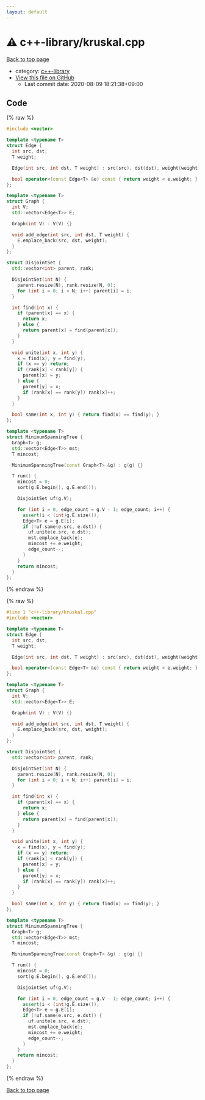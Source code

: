 ```yaml
---
layout: default
---
```


<!-- mathjax config similar to math.stackexchange -->
<script type="text/javascript" async
  src="https://cdnjs.cloudflare.com/ajax/libs/mathjax/2.7.5/MathJax.js?config=TeX-MML-AM_CHTML">
</script>
<script type="text/x-mathjax-config">
  MathJax.Hub.Config({
    TeX: { equationNumbers: { autoNumber: "AMS" }},
    tex2jax: {
      inlineMath: [ ['$','$'] ],
      processEscapes: true
    },
    "HTML-CSS": { matchFontHeight: false },
    displayAlign: "left",
    displayIndent: "2em"
  });
</script>

<script type="text/javascript" src="https://cdnjs.cloudflare.com/ajax/libs/jquery/3.4.1/jquery.min.js"></script>
<script src="https://cdn.jsdelivr.net/npm/jquery-balloon-js@1.1.2/jquery.balloon.min.js" integrity="sha256-ZEYs9VrgAeNuPvs15E39OsyOJaIkXEEt10fzxJ20+2I=" crossorigin="anonymous"></script>
<script type="text/javascript" src="../../assets/js/copy-button.js"></script>
<link rel="stylesheet" href="../../assets/css/copy-button.css" />


# :warning: c++-library/kruskal.cpp

<a href="../../index.html">Back to top page</a>

* category: <a href="../../index.html#97d0d85922e0aae2441e69f2870930aa">c++-library</a>
* <a href="{{ site.github.repository_url }}/blob/master/c++-library/kruskal.cpp">View this file on GitHub</a>
    - Last commit date: 2020-08-09 18:21:38+09:00




## Code

<a id="unbundled"></a>
{% raw %}
```cpp
#include <vector>

template <typename T>
struct Edge {
  int src, dst;
  T weight;

  Edge(int src, int dst, T weight) : src(src), dst(dst), weight(weight) {}

  bool operator<(const Edge<T> &e) const { return weight < e.weight; }
};

template <typename T>
struct Graph {
  int V;
  std::vector<Edge<T>> E;

  Graph(int V) : V(V) {}

  void add_edge(int src, int dst, T weight) {
    E.emplace_back(src, dst, weight);
  }
};

struct DisjointSet {
  std::vector<int> parent, rank;

  DisjointSet(int N) {
    parent.resize(N), rank.resize(N, 0);
    for (int i = 0; i < N; i++) parent[i] = i;
  }

  int find(int x) {
    if (parent[x] == x) {
      return x;
    } else {
      return parent[x] = find(parent[x]);
    }
  }

  void unite(int x, int y) {
    x = find(x), y = find(y);
    if (x == y) return;
    if (rank[x] < rank[y]) {
      parent[x] = y;
    } else {
      parent[y] = x;
      if (rank[x] == rank[y]) rank[x]++;
    }
  }

  bool same(int x, int y) { return find(x) == find(y); }
};

template <typename T>
struct MinimumSpanningTree {
  Graph<T> g;
  std::vector<Edge<T>> mst;
  T mincost;

  MinimumSpanningTree(const Graph<T> &g) : g(g) {}

  T run() {
    mincost = 0;
    sort(g.E.begin(), g.E.end());

    DisjointSet uf(g.V);

    for (int i = 0, edge_count = g.V - 1; edge_count; i++) {
      assert(i < (int)g.E.size());
      Edge<T> e = g.E[i];
      if (!uf.same(e.src, e.dst)) {
        uf.unite(e.src, e.dst);
        mst.emplace_back(e);
        mincost += e.weight;
        edge_count--;
      }
    }
    return mincost;
  }
};

```
{% endraw %}

<a id="bundled"></a>
{% raw %}
```cpp
#line 1 "c++-library/kruskal.cpp"
#include <vector>

template <typename T>
struct Edge {
  int src, dst;
  T weight;

  Edge(int src, int dst, T weight) : src(src), dst(dst), weight(weight) {}

  bool operator<(const Edge<T> &e) const { return weight < e.weight; }
};

template <typename T>
struct Graph {
  int V;
  std::vector<Edge<T>> E;

  Graph(int V) : V(V) {}

  void add_edge(int src, int dst, T weight) {
    E.emplace_back(src, dst, weight);
  }
};

struct DisjointSet {
  std::vector<int> parent, rank;

  DisjointSet(int N) {
    parent.resize(N), rank.resize(N, 0);
    for (int i = 0; i < N; i++) parent[i] = i;
  }

  int find(int x) {
    if (parent[x] == x) {
      return x;
    } else {
      return parent[x] = find(parent[x]);
    }
  }

  void unite(int x, int y) {
    x = find(x), y = find(y);
    if (x == y) return;
    if (rank[x] < rank[y]) {
      parent[x] = y;
    } else {
      parent[y] = x;
      if (rank[x] == rank[y]) rank[x]++;
    }
  }

  bool same(int x, int y) { return find(x) == find(y); }
};

template <typename T>
struct MinimumSpanningTree {
  Graph<T> g;
  std::vector<Edge<T>> mst;
  T mincost;

  MinimumSpanningTree(const Graph<T> &g) : g(g) {}

  T run() {
    mincost = 0;
    sort(g.E.begin(), g.E.end());

    DisjointSet uf(g.V);

    for (int i = 0, edge_count = g.V - 1; edge_count; i++) {
      assert(i < (int)g.E.size());
      Edge<T> e = g.E[i];
      if (!uf.same(e.src, e.dst)) {
        uf.unite(e.src, e.dst);
        mst.emplace_back(e);
        mincost += e.weight;
        edge_count--;
      }
    }
    return mincost;
  }
};

```
{% endraw %}

<a href="../../index.html">Back to top page</a>

